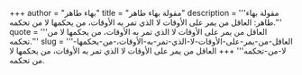 +++
author = "بهاء طاهر"
title = "مقولة بهاء طاهر"
description = '''مقولة بهاء طاهر: العاقل من يمر على الأوقات لا الذي تمر به الأوقات، من يحكمها لا من تحكمه.'''
quote = '''العاقل من يمر على الأوقات لا الذي تمر به الأوقات، من يحكمها لا من تحكمه.'''
slug = '''العاقل-من-يمر-على-الأوقات-لا-الذي-تمر-به-الأوقات،-من-يحكمها-لا-من-تحكمه'''
+++
العاقل من يمر على الأوقات لا الذي تمر به الأوقات، من يحكمها لا من تحكمه.
